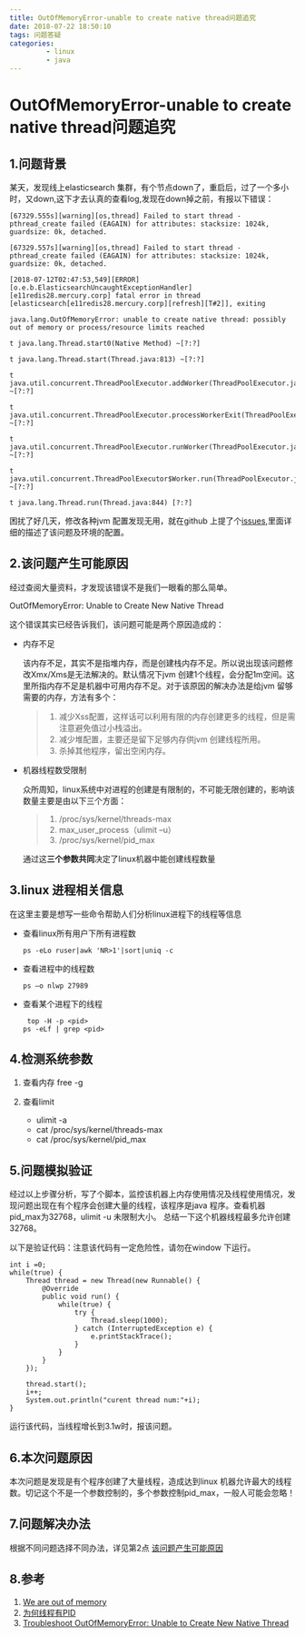 ```yaml
---
title: OutOfMemoryError-unable to create native thread问题追究
date: 2018-07-22 18:50:10
tags: 问题答疑
categories:
         - linux
         - java
---
```

# OutOfMemoryError-unable to create native thread问题追究

## 1.问题背景
某天，发现线上elasticsearch 集群，有个节点down了，重启后，过了一个多小时，又down,这下才去认真的查看log,发现在down掉之前，有报以下错误：
```
[67329.555s][warning][os,thread] Failed to start thread - pthread_create failed (EAGAIN) for attributes: stacksize: 1024k, guardsize: 0k, detached.

[67329.557s][warning][os,thread] Failed to start thread - pthread_create failed (EAGAIN) for attributes: stacksize: 1024k, guardsize: 0k, detached.

[2018-07-12T02:47:53,549][ERROR][o.e.b.ElasticsearchUncaughtExceptionHandler] [e11redis28.mercury.corp] fatal error in thread [elasticsearch[e11redis28.mercury.corp][refresh][T#2]], exiting

java.lang.OutOfMemoryError: unable to create native thread: possibly out of memory or process/resource limits reached

t java.lang.Thread.start0(Native Method) ~[?:?]

t java.lang.Thread.start(Thread.java:813) ~[?:?]

t java.util.concurrent.ThreadPoolExecutor.addWorker(ThreadPoolExecutor.java:944) ~[?:?]

t java.util.concurrent.ThreadPoolExecutor.processWorkerExit(ThreadPoolExecutor.java:1012) ~[?:?]

t java.util.concurrent.ThreadPoolExecutor.runWorker(ThreadPoolExecutor.java:1149) ~[?:?]

t java.util.concurrent.ThreadPoolExecutor$Worker.run(ThreadPoolExecutor.java:635) ~[?:?]

t java.lang.Thread.run(Thread.java:844) [?:?]
```
困扰了好几天，修改各种jvm 配置发现无用，就在github 上提了个[issues](https://github.com/elastic/elasticsearch/issues/31982),里面详细的描述了该问题及环境的配置。
## 2.该问题产生可能原因
经过查阅大量资料，才发现该错误不是我们一眼看的那么简单。

OutOfMemoryError: Unable to Create New Native Thread

这个错误其实已经告诉我们，该问题可能是两个原因造成的：

- 内存不足

  该内存不足，其实不是指堆内存，而是创建栈内存不足。所以说出现该问题修改Xmx/Xms是无法解决的。默认情况下jvm 创建1个线程，会分配1m空间。这里所指内存不足是机器中可用内存不足。对于该原因的解决办法是给jvm 留够需要的内存，方法有多个：
  >1. 减少Xss配置，这样话可以利用有限的内存创建更多的线程，但是需注意避免值过小栈溢出。
  >2. 减少堆配置，主要还是留下足够内存供jvm 创建线程所用。
  >3. 杀掉其他程序，留出空闲内存。
  
- 机器线程数受限制

  众所周知，linux系统中对进程的创建是有限制的，不可能无限创建的，影响该数量主要是由以下三个方面：
  >1. /proc/sys/kernel/threads-max 
  >2. max_user_process（ulimit –u）
  >3. /proc/sys/kernel/pid_max
  
  通过这**三个参数共同**决定了linux机器中能创建线程数量
## 3.linux 进程相关信息
在这里主要是想写一些命令帮助人们分析linux进程下的线程等信息

- 查看linux所有用户下所有进程数

   ```
   ps -eLo ruser|awk 'NR>1'|sort|uniq -c
   ```
- 查看进程中的线程数

  ``` 
  ps –o nlwp 27989 
  ```
- 查看某个进程下的线程

  ``` 
   top -H -p <pid>
  ps -eLf | grep <pid>
  ```
## 4.检测系统参数
1. 查看内存 free -g
2. 查看limit

   - ulimit -a
   - cat /proc/sys/kernel/threads-max 
   - cat /proc/sys/kernel/pid_max


## 5.问题模拟验证
经过以上步骤分析，写了个脚本，监控该机器上内存使用情况及线程使用情况，发现问题出现在有个程序会创建大量的线程，该程序是java 程序。查看机器pid_max为32768，ulimit -u  未限制大小。 总结一下这个机器线程最多允许创建 32768。


以下是验证代码：注意该代码有一定危险性，请勿在window 下运行。


```
int i =0;
while(true) {
	Thread thread = new Thread(new Runnable() {
		@Override
		public void run() {
			while(true) {
				try {
					Thread.sleep(1000);
				} catch (InterruptedException e) {
					e.printStackTrace();
				}
			}
		}
	});
	
	thread.start();
	i++;
	System.out.println("curent thread num:"+i);
}
```

运行该代码，当线程增长到3.1w时，报该问题。

## 6.本次问题原因
本次问题是发现是有个程序创建了大量线程，造成达到linux 机器允许最大的线程数。切记这个不是一个参数控制的，多个参数控制pid_max，一般人可能会忽略！

## 7.问题解决办法
根据不同问题选择不同办法，详见第2点 [该问题产生可能原因](#2.该问题产生可能原因)
## 8.参考

1. [We are out of memory](https://www.elastic.co/blog/we-are-out-of-memory-systemd-process-limits)
2. [为何线程有PID](https://blog.csdn.net/lh2016rocky/article/details/55671656)
3. [Troubleshoot OutOfMemoryError: Unable to Create New Native Thread](https://dzone.com/articles/troubleshoot-outofmemoryerror-unable-to-create-new)